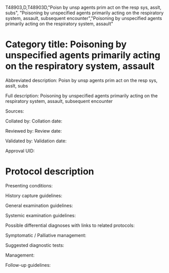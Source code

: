 T48903,D,T48903D,"Poisn by unsp agents prim act on the resp sys, asslt, subs", "Poisoning by unspecified agents primarily acting on the respiratory system, assault, subsequent encounter","Poisoning by unspecified agents primarily acting on the respiratory system, assault"
# Category title: Poisoning by unspecified agents primarily acting on the respiratory system, assault

Abbreviated description: Poisn by unsp agents prim act on the resp sys, asslt, subs

Full description: Poisoning by unspecified agents primarily acting on the respiratory system, assault, subsequent encounter

Sources:

Collated by:
Collation date:

Reviewed by:
Review date:

Validated by:
Validation date:

Approval UID:

# Protocol description

Presenting conditions:

History capture guidelines:

General examination guidelines:

Systemic examination guidelines:

Possible differential diagnoses with links to related protocols:

Symptomatic / Palliative management:

Suggested diagnostic tests:

Management:

Follow-up guidelines:
